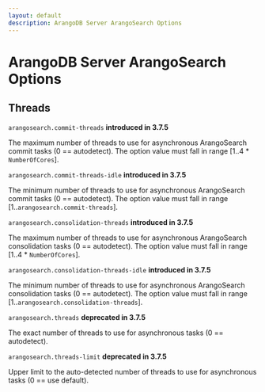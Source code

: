 ```yaml
---
layout: default
description: ArangoDB Server ArangoSearch Options
---
```

# ArangoDB Server ArangoSearch Options

## Threads

`arangosearch.commit-threads`
**introduced in 3.7.5**

The maximum number of threads to use for asynchronous ArangoSearch commit
tasks (0 == autodetect).
The option value must fall in range [1..4 * `NumberOfCores`].

`arangosearch.commit-threads-idle`
**introduced in 3.7.5**

The minimum number of threads to use for asynchronous ArangoSearch commit
tasks (0 == autodetect).
The option value must fall in range [1..`arangosearch.commit-threads`].

`arangosearch.consolidation-threads`
**introduced in 3.7.5**

The maximum number of threads to use for asynchronous ArangoSearch consolidation
tasks (0 == autodetect).
The option value must fall in range [1..4 * `NumberOfCores`].

`arangosearch.consolidation-threads-idle`
**introduced in 3.7.5**

The minimum number of threads to use for asynchronous ArangoSearch consolidation
tasks (0 == autodetect).
The option value must fall in range [1..`arangosearch.consolidation-threads`].

`arangosearch.threads`
**deprecated in 3.7.5**

The exact number of threads to use for asynchronous tasks (0 == autodetect).

`arangosearch.threads-limit`
**deprecated in 3.7.5**

Upper limit to the auto-detected number of threads to use for asynchronous
tasks (0 == use default).
